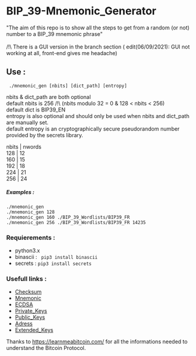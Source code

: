 # BIP_39-Mnemonic_Generator

"The aim of this repo is to show all the steps to get from a random (or not) number to a BIP_39 mnemonic phrase"
</br>
</br>
/!\ There is a GUI version in the branch section ( edit(06/09/2021): GUI not working at all, front-end gives me headache)

##  Use :

```
 ./mnemonic_gen [nbits] [dict_path] [entropy]
```
 nbits & dict_path are both optional  
 default nbits is 256   /!\ (nbits modulo 32 = 0 & 128 < nbits < 256)  
 default dict is BIP39_EN           
 entropy is also optional and should only be used when nbits and dict_path are manually set.  
 default entropy is an cryptographically secure pseudorandom number provided by the secrets library.
 
 nbits    | nwords\
 128      | 12\
 160      | 15\
 192      | 18\
 224      | 21\
 256      | 24
 
 ##### Examples :
 `````
 ./mnemonic_gen 
 ./mnemonic_gen 128
 ./mnemonic_gen 160 ./BIP_39_Wordlists/BIP39_FR
 ./mnemonic_gen 256 ./BIP_39_Wordlists/BIP39_FR 14235
 `````


### Requierements :

- python3.x
- binascii : ``` pip3 install binascii```
- secrets : ```pip3 install secrets```


### Usefull links :

- [Checksum](https://learnmeabitcoin.com/technical/checksum)
- [Mnemonic](https://learnmeabitcoin.com/technical/mnemonic)
- [ECDSA](https://learnmeabitcoin.com/technical/ecdsa)
- [Private_Keys](https://learnmeabitcoin.com/technical/private-key)
- [Public_Keys](https://learnmeabitcoin.com/technical/public-key)
- [Adress](https://learnmeabitcoin.com/technical/address)
- [Extended_Keys](https://learnmeabitcoin.com/technical/extended-keys)

Thanks to https://learnmeabitcoin.com/ for all the informations needed to understand the Bitcoin Protocol.
